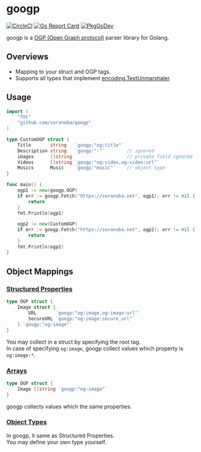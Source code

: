 # googp
[![CircleCI](https://circleci.com/gh/soranoba/googp.svg?style=svg&circle-token=4282311988e7373cbc6033771566d912f1f446c9)](https://circleci.com/gh/soranoba/googp)
[![Go Report Card](https://goreportcard.com/badge/github.com/soranoba/googp)](https://goreportcard.com/report/github.com/soranoba/googp)
[![PkgGoDev](https://pkg.go.dev/badge/github.com/soranoba/googp)](https://pkg.go.dev/github.com/soranoba/googp)

googp is a [OGP (Open Graph protocol)](https://ogp.me/) parser library for Golang.

## Overviews

- Mapping to your struct and OGP tags.
- Supports all types that implement [encoding.TextUnmarshaler](https://golang.org/pkg/encoding/#TextUnmarshaler).

## Usage

```go
import (
    "fmt"
    "github.com/soranoba/googp"
)

type CustomOGP struct {
    Title       string   `googp:"og:title"`
    Description string   `googp:"-"`        // ignored
    images      []string                    // private field ignored
    Videos      []string `googp:"og:video,og:video:url"`
    Musics      Music    `googp:"music"`    // object type
}

func main() {
    ogp1 := new(googp.OGP)
    if err := googp.Fetch("https://soranoba.net", ogp1); err != nil {
        return
    }
    fmt.Println(ogp1)

    ogp2 := new(CustomOGP)
    if err := googp.Fetch("https://soranoba.net", ogp2); err != nil {
        return
    }
    fmt.Println(ogp2)
}
```

## Object Mappings

### [Structured Properties](https://ogp.me/#structured)

```go
type OGP struct {
    Image struct {
        URL       `googp:"og:image,og:image:url"`
        SecureURL `googp:"og:image:secure_url"`
    } `googp:"og:image"`
}
```

You may collect in a struct by specifying the root tag.<br>
In case of specifying `og:image`, googp collect values which property is `og:image:*`.

### [Arrays](https://ogp.me/#array)

```go
type OGP struct {
    Image []string `googp:"og:image"`
}
```

googp collects values which the same properties.

### [Object Types](https://ogp.me/#types)

In googp, it same as Structured Properties.<br>
You may define your own type yourself.

